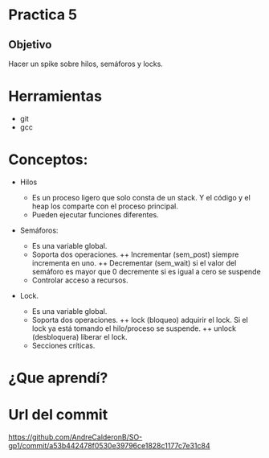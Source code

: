 # Practica 5

## Objetivo
Hacer un spike sobre hilos, semáforos y locks. 
# Herramientas
+ git
+ gcc


 # Conceptos:

 + Hilos
   + Es un proceso ligero que solo consta de un stack. Y el código y el heap los comparte con el proceso principal.
   + Pueden ejecutar funciones diferentes.

 + Semáforos:
   + Es una variable global.
   + Soporta dos operaciones.
    ++ Incrementar (sem_post) siempre incrementa en uno.
    ++ Decrementar (sem_wait) si el valor del semáforo es mayor que 0 decremente si es igual a cero se suspende
   + Controlar acceso a recursos.

 + Lock.
    + Es una variable global.
    + Soporta dos operaciones.
      ++ lock (bloqueo) adquirir el lock. Si el lock ya está tomando el hilo/proceso se suspende.
      ++ unlock (desbloquera) liberar el lock.
    + Secciones críticas.

 # ¿Que aprendí?
 

 # Url del commit

 https://github.com/AndreCalderonB/SO-gp1/commit/a53b442478f0530e39796ce1828c1177c7e31c84
